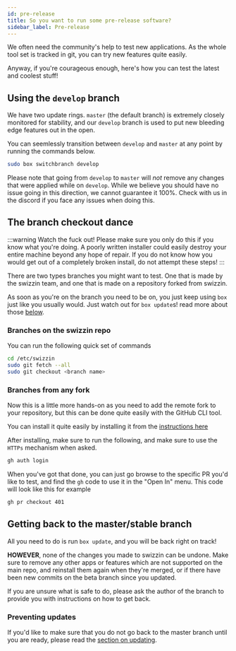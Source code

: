 ```yaml
---
id: pre-release
title: So you want to run some pre-release software?
sidebar_label: Pre-release
---
```


We often need the community's help to test new applications. As the whole tool set is tracked in git, you can try new features quite easily.

Anyway, if you're courageous enough, here's how you can test the latest and coolest stuff!

## Using the `develop` branch

We have two update rings. `master` (the default branch) is extremely closely monitored for stability, and our `develop` branch is used to put new bleeding edge features out in the open.

You can seemlessly transition between `develop` and `master` at any point by running the commands below.

```bash
sudo box switchbranch develop
```

Please note that going from `develop` to `master` will _not_ remove any changes that were applied while on `develop`. While we believe you should have no issue going in this direction, we cannot guarantee it 100%. Check with us in the discord if you face any issues when doing this.


## The branch checkout dance

:::warning Watch the fuck out!
Please make sure you only do this if you know what you're doing. A poorly written installer could easily destroy your entire machine beyond any hope of repair. If you do not know how you would get out of a completely broken install, do not attempt these steps!
:::

There are two types branches you might want to test. One that is made by the swizzin team, and one that is made on a repository forked from swizzin.

As soon as you're on the branch you need to be on, you just keep using `box` just like you usually would. Just watch out for `box update`s! read more about those [below](#preventing-updates).

### Branches on the swizzin repo

You can run the following quick set of commands

```bash
cd /etc/swizzin
sudo git fetch --all
sudo git checkout <branch name>
```

### Branches from any fork

Now this is a little more hands-on as you need to add the remote fork to your repository, but this can be done quite easily with the GitHub CLI tool.

You can install it quite easily by installing it from the [instructions here](https://github.com/cli/cli/blob/trunk/docs/install_linux.md#debian-ubuntu-linux-apt)

After installing, make sure to run the following, and make sure to use the `HTTPs` mechanism when asked.

```bash
gh auth login
```

When you've got that done, you can just go browse to the specific PR you'd like to test, and find the `gh` code to use it in the "Open In" menu. This code will look like this for example

```bash
gh pr checkout 401
```

## Getting back to the master/stable branch

All you need to do is run `box update`, and you will be back right on track!

**HOWEVER**, none of the changes you made to swizzin can be undone. Make sure to remove any other apps or features which are not supported on the main repo, and reinstall them again when they're merged, or if there have been new commits on the beta branch since you updated.

If you are unsure what is safe to do, please ask the author of the branch to provide you with instructions on how to get back.

### Preventing updates
If you'd like to make sure that you do not go back to the master branch until you are ready, please read the [section on updating](setup#updating-mechanism).
